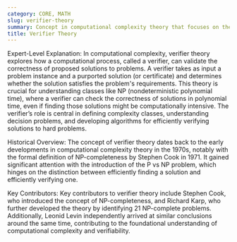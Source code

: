 ```yaml
---
category: CORE, MATH
slug: verifier-theory
summary: Concept in computational complexity theory that focuses on the role of a verifier in determining the correctness of a solution to a problem within a given complexity class.
title: Verifier Theory
---
```


Expert-Level Explanation: In computational complexity, verifier theory explores how a computational process, called a verifier, can validate the correctness of proposed solutions to problems. A verifier takes as input a problem instance and a purported solution (or certificate) and determines whether the solution satisfies the problem's requirements. This theory is crucial for understanding classes like NP (nondeterministic polynomial time), where a verifier can check the correctness of solutions in polynomial time, even if finding those solutions might be computationally intensive. The verifier’s role is central in defining complexity classes, understanding decision problems, and developing algorithms for efficiently verifying solutions to hard problems.

Historical Overview: The concept of verifier theory dates back to the early developments in computational complexity theory in the 1970s, notably with the formal definition of NP-completeness by Stephen Cook in 1971. It gained significant attention with the introduction of the P vs NP problem, which hinges on the distinction between efficiently finding a solution and efficiently verifying one.

Key Contributors: Key contributors to verifier theory include Stephen Cook, who introduced the concept of NP-completeness, and Richard Karp, who further developed the theory by identifying 21 NP-complete problems. Additionally, Leonid Levin independently arrived at similar conclusions around the same time, contributing to the foundational understanding of computational complexity and verifiability.